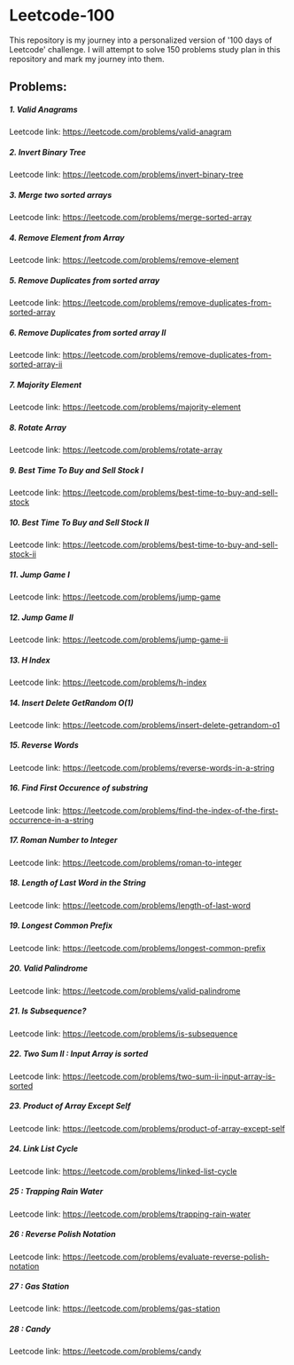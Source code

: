 # Leetcode-100

This repository is my journey into a personalized version of '100 days of Leetcode' challenge. I will attempt to solve 150 problems study plan in this repository and mark my journey into them.



## Problems:

##### 1. Valid Anagrams

Leetcode link: https://leetcode.com/problems/valid-anagram

##### 2. Invert Binary Tree

Leetcode link: https://leetcode.com/problems/invert-binary-tree

##### 3. Merge two sorted arrays

Leetcode link: https://leetcode.com/problems/merge-sorted-array

##### 4. Remove Element from Array

Leetcode link: https://leetcode.com/problems/remove-element

##### 5. Remove Duplicates from sorted array

Leetcode link: https://leetcode.com/problems/remove-duplicates-from-sorted-array

##### 6. Remove Duplicates from sorted array II

Leetcode link: https://leetcode.com/problems/remove-duplicates-from-sorted-array-ii

##### 7. Majority Element

Leetcode link: https://leetcode.com/problems/majority-element

##### 8. Rotate Array

Leetcode link: https://leetcode.com/problems/rotate-array

##### 9. Best Time To Buy and Sell Stock I

Leetcode link: https://leetcode.com/problems/best-time-to-buy-and-sell-stock

##### 10. Best Time To Buy and Sell Stock II

Leetcode link: https://leetcode.com/problems/best-time-to-buy-and-sell-stock-ii

##### 11. Jump Game I

Leetcode link: https://leetcode.com/problems/jump-game

##### 12. Jump Game II

Leetcode link: https://leetcode.com/problems/jump-game-ii

##### 13. H Index

Leetcode link: https://leetcode.com/problems/h-index

##### 14. Insert Delete GetRandom O(1)

Leetcode link: https://leetcode.com/problems/insert-delete-getrandom-o1

##### 15. Reverse Words

Leetcode link: https://leetcode.com/problems/reverse-words-in-a-string

##### 16. Find First Occurence of substring

Leetcode link: https://leetcode.com/problems/find-the-index-of-the-first-occurrence-in-a-string

##### 17. Roman Number to Integer

Leetcode link: https://leetcode.com/problems/roman-to-integer

##### 18. Length of Last Word in the String

Leetcode link: https://leetcode.com/problems/length-of-last-word

##### 19. Longest Common Prefix

Leetcode link: https://leetcode.com/problems/longest-common-prefix

##### 20. Valid Palindrome

Leetcode link: https://leetcode.com/problems/valid-palindrome

##### 21. Is Subsequence?

Leetcode link: https://leetcode.com/problems/is-subsequence

##### 22. Two Sum II : Input Array is sorted

Leetcode link: https://leetcode.com/problems/two-sum-ii-input-array-is-sorted

##### 23. Product of Array Except Self

Leetcode link: https://leetcode.com/problems/product-of-array-except-self

##### 24. Link List Cycle

Leetcode link: https://leetcode.com/problems/linked-list-cycle

##### 25 : Trapping Rain Water

Leetcode link: https://leetcode.com/problems/trapping-rain-water

##### 26 : Reverse Polish Notation

Leetcode link: https://leetcode.com/problems/evaluate-reverse-polish-notation

##### 27 : Gas Station

Leetcode link: https://leetcode.com/problems/gas-station

##### 28 : Candy

Leetcode link: https://leetcode.com/problems/candy